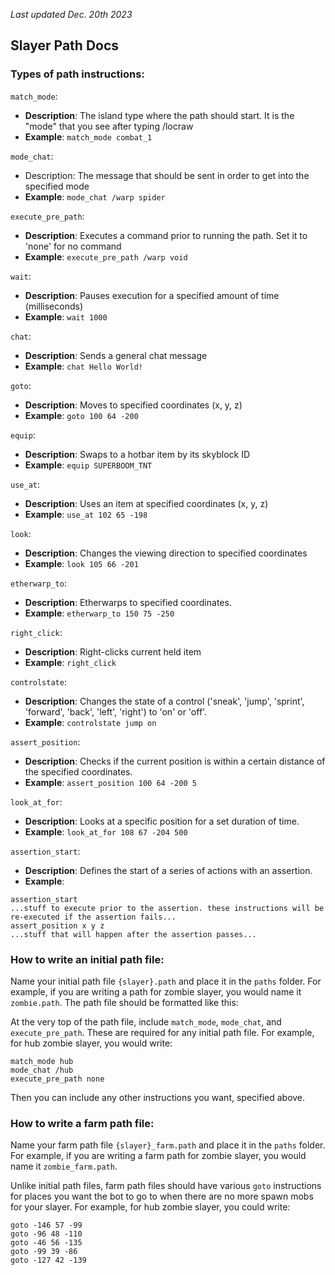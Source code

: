 _Last updated Dec. 20th 2023_

## Slayer Path Docs

### Types of path instructions:

`match_mode`:
- **Description**: The island type where the path should start. It is the "mode" that you see after typing /locraw
- **Example**: `match_mode combat_1`

`mode_chat`:
- Description: The message that should be sent in order to get into the specified mode
- **Example**: `mode_chat /warp spider`

`execute_pre_path`:
- **Description**: Executes a command prior to running the path. Set it to 'none' for no command
- **Example**: `execute_pre_path /warp void`

`wait`:
- **Description**: Pauses execution for a specified amount of time (milliseconds)
- **Example**: `wait 1000`

`chat`:
- **Description**: Sends a general chat message
- **Example**: `chat Hello World!`

`goto`:
- **Description**: Moves to specified coordinates (x, y, z)
- **Example**: `goto 100 64 -200`

`equip`:
- **Description**: Swaps to a hotbar item by its skyblock ID
- **Example**: `equip SUPERBOOM_TNT`

`use_at`:
- **Description**: Uses an item at specified coordinates (x, y, z)
- **Example**: `use_at 102 65 -198`

`look`:
- **Description**: Changes the viewing direction to specified coordinates
- **Example**: `look 105 66 -201`

`etherwarp_to`:
- **Description**: Etherwarps to specified coordinates.
- **Example**: `etherwarp_to 150 75 -250`

`right_click`:
- **Description**: Right-clicks current held item
- **Example**: `right_click`

`controlstate`:
- **Description**: Changes the state of a control ('sneak', 'jump', 'sprint', 'forward', 'back', 'left', 'right') to 'on' or 'off'.
- **Example**: `controlstate jump on`

`assert_position`:
- **Description**: Checks if the current position is within a certain distance of the specified coordinates.
- **Example**: `assert_position 100 64 -200 5`

`look_at_for`:
- **Description**: Looks at a specific position for a set duration of time.
- **Example**: `look_at_for 108 67 -204 500`

`assertion_start`:
- **Description**: Defines the start of a series of actions with an assertion.
- **Example**:
```
assertion_start
...stuff to execute prior to the assertion. these instructions will be re-executed if the assertion fails...
assert_position x y z
...stuff that will happen after the assertion passes...
```

### How to write an initial path file:
Name your initial path file `{slayer}.path` and place it in the `paths` folder. For example, if you are writing a path for zombie slayer, you would name it `zombie.path`. The path file should be formatted like this:

At the very top of the path file, include `match_mode`, `mode_chat`, and `execute_pre_path`. These are required for any initial path file. For example, for hub zombie slayer, you would write:
```
match_mode hub
mode_chat /hub
execute_pre_path none
```

Then you can include any other instructions you want, specified above.

### How to write a farm path file:
Name your farm path file `{slayer}_farm.path` and place it in the `paths` folder. For example, if you are writing a farm path for zombie slayer, you would name it `zombie_farm.path`.

Unlike initial path files, farm path files should have various `goto` instructions for places you want the bot to go to when there are no more spawn mobs for your slayer. For example, for hub zombie slayer, you could write:
```
goto -146 57 -99
goto -96 48 -110
goto -46 56 -135
goto -99 39 -86
goto -127 42 -139
```